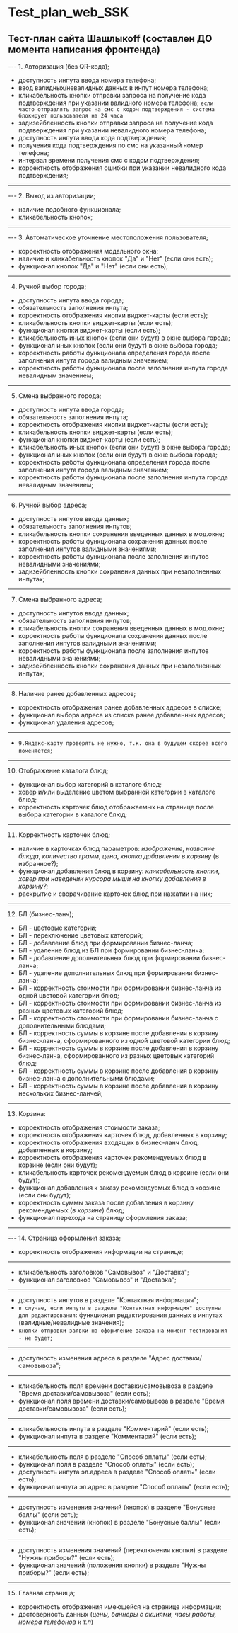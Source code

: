 # Test_plan_web_SSK
## Тест-план сайта Шашлыкоff (составлен ДО момента написания фронтенда)

--- 1. Авторизация (без QR-кода);
- доступность инпута ввода номера телефона;
- ввод валидных/невалидных данных в инпут номера телефона;
- кликабельность кнопки отправки запроса на получение кода подтверждения при указании валидного номера телефона; `если часто отправлять запрос на смс с кодом подтверждения - система блокирует пользователя на 24 часа`
- задизейбленность кнопки отправки запроса на получение кода подтверждения при указании невалидного номера телефона;
- доступность инпута ввода кода подтверждения;
- получения кода подтверждения по смс на указанный номер телефона;
- интервал времени получения смс с кодом подтверждения;
- корректность отображения ошибки при указании невалидного кода подтверждения;
---
--- 2. Выход из авторизации;
- наличие подобного функционала;
- кликабельность кнопок;
---
--- 3. Автоматическое уточнение местоположения пользователя;
- корректность отображения модального окна;
- наличие и кликабельность кнопок "Да" и "Нет" (если они есть);
- функционал кнопок "Да" и "Нет" (если они есть);
---
4. Ручной выбор города;
- доступность инпута ввода города;
- обязательность заполнения инпута;
- корректность отображения кнопки виджет-карты (если есть);
- кликабельность кнопки виджет-карты (если есть);
- функционал кнопки виджет-карты (если есть);
- кликабельность иных кнопок (если они будут) в окне выбора города;
- функционал иных кнопок (если они будут) в окне выбора города;
- корректность работы функционала определения города после заполнения инпута города валидным значением;
- корректность работы функционала после заполнения инпута города невалидным значением;
---
5. Смена выбранного города;
- доступность инпута ввода города;
- обязательность заполнения инпута;
- корректность отображения кнопки виджет-карты (если есть);
- кликабельность кнопки виджет-карты (если есть);
- функционал кнопки виджет-карты (если есть);
- кликабельность иных кнопок (если они будут) в окне выбора города;
- функционал иных кнопок (если они будут) в окне выбора города;
- корректность работы функционала определения города после заполнения инпута города валидным значением;
- корректность работы функционала после заполнения инпута города невалидным значением;
---
6. Ручной выбор адреса;
- доступность инпутов ввода данных;
- обязательность заполнения инпутов;
- кликабельность кнопки сохранения введенных данных в мод.окне;
- корректность работы функционала сохранения данных после заполнения инпутов валидными значениями;
- корректность работы функционала после заполнения инпутов невалидными значениями;
- задизейбленность кнопки сохранения данных при незаполненных инпутах;
---
7. Смена выбранного адреса;
- доступность инпутов ввода данных;
- обязательность заполнения инпутов;
- кликабельность кнопки сохранения введенных данных в мод.окне;
- корректность работы функционала сохранения данных после заполнения инпутов валидными значениями;
- корректность работы функционала после заполнения инпутов невалидными значениями;
- задизейбленность кнопки сохранения данных при незаполненных инпутах;
---
8. Наличие ранее добавленных адресов;
- корректность отображения ранее добавленных адресов в списке;
- функционал выбора адреса из списка ранее добавленных адресов;
- функционал удаления адресов;
---
- `9.Яндекс-карту проверять не нужно, т.к. она в будущем скорее всего поменяется`;
---
10. Отображение каталога блюд;
- функционал выбор категорий в каталоге блюд;
- ховер и/или выделение цветом выбранной категории в каталоге блюд;
- корректность карточек блюд отображаемых на странице после выбора категории в каталоге блюд;
---
11. Корректность карточек блюд;
- наличие в карточках блюд параметров: *изображение*, *название блюда*, *количество грамм*, *цена*, *кнопка добавления в корзину* (в избранное?);
- функционал добавления блюд в корзину: *кликабельность кнопки*, *ховер при наведении курсора мыши на кнопку добавления в корзину?*;
- раскрытие и сворачивание карточек блюд при нажатии на них;
---
12. БЛ (бизнес-ланч);
- БЛ - цветовые категории;
- БЛ - переключение цветовых категорий;
- БЛ - добавление блюд при формировании бизнес-ланча;
- БЛ - удаление блюд из БЛ при формировании бизнес-ланча;
- БЛ - добавление дополнительных блюд при формировании бизнес-ланча;
- БЛ - удаление дополнительных блюд при формировании бизнес-ланча;
- БЛ - корректность стоимости при формировании бизнес-ланча из одной цветовой категории блюд;
- БЛ - корректность стоимости при формировании бизнес-ланча из разных цветовых категорий блюд;
- БЛ - корректность стоимости при формировании бизнес-ланча с дополнительными блюдами;
- БЛ - корректность суммы в корзине после добавления в корзину бизнес-ланча, сформированного из одной цветовой категории блюд;
- БЛ - корректность суммы в корзине после добавления в корзину бизнес-ланча, сформированного из разных цветовых категорий блюд;
- БЛ - корректность суммы в корзине после добавления в корзину бизнес-ланча с дополнительными блюдами;
- БЛ - корректность суммы в корзине после добавления в корзину нескольких бизнес-ланчей;
---
13. Корзина:
- корректность отображения стоимости заказа;
- корректность отображения карточек блюд, добавленных в корзину;
- корректность отображения входящих в бизнес-ланч блюд, добавленных в корзину;
- корректность отображения карточек рекомендуемых блюд в корзине (если они будут);
- кликабельность карточек рекомендуемых блюд в корзине (если они будут);
- функционал добавления к заказу рекомендуемых блюд в корзине (если они будут);
- корректность суммы заказа после добавления в корзину рекомендуемых (*в корзине*) блюд;
- функционал перехода на страницу оформления заказа;
---
--- 14. Страница оформления заказа;
- корректность отображения информации на странице;
---
- кликабельность заголовков "Самовывоз" и "Доставка";
- функционал заголовков "Самовывоз" и "Доставка";
---
- доступность инпутов в разделе "Контактная информация";
- `в случае, если инпуты в разделе "Контактная информация" доступны для редактирования`: функционал редактирования данных в инпутах (валидные/невалидные значения);
- `кнопки отправки заявки на оформление заказа на момент тестирования - не будет`;
---
- доступность изменения адреса в разделе "Адрес доставки/самовывоза";
---
- кликабельность поля времени доставки/самовывоза в разделе "Время доставки/самовывоза" (если есть);
- функционал поля времени доставки/самовывоза в разделе "Время доставки/самовывоза" (если есть);
---
- кликабельность инпута в разделе "Комментарий" (если есть);
- функционал инпута в разделе "Комментарий" (если есть);
---
- кликабельность поля в разделе "Способ оплаты" (если есть);
- функционал поля в разделе "Способ оплаты" (если есть);
- доступность инпута эл.адреса в разделе "Способ оплаты" (если есть);
- функционал инпута эл.адрес в разделе "Способ оплаты" (если есть);
---
- доступность изменения значений (кнопок) в разделе "Бонусные баллы" (если есть);
- функционал значений (кнопок) в разделе "Бонусные баллы" (если есть);
---
- доступность изменения значений (переключения кнопки) в разделе "Нужны приборы?" (если есть);
- функционал значений (положения кнопки) в разделе "Нужны приборы?" (если есть);
---
15. Главная страница;
- корректность отображения имеющейся на странице информации;
- достоверность данных (*цены, баннеры с акциями, часы работы, номера телефонов и т.п*)

